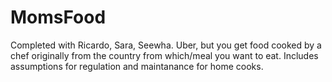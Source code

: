 # MomsFood
Completed with Ricardo, Sara, Seewha.
Uber, but you get food cooked by a chef originally from the country from which/meal you want to eat. Includes assumptions for regulation and maintanance for home cooks.


